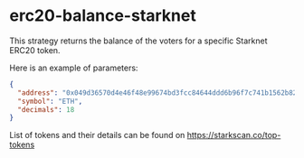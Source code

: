 # erc20-balance-starknet

This strategy returns the balance of the voters for a specific Starknet ERC20 token.

Here is an example of parameters:

```json
{
  "address": "0x049d36570d4e46f48e99674bd3fcc84644ddd6b96f7c741b1562b82f9e004dc7",
  "symbol": "ETH",
  "decimals": 18
}
```

List of tokens and their details can be found on https://starkscan.co/top-tokens
